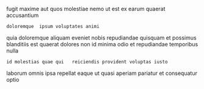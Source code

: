 <!--
title: Optional needs-based firmware
author: Meaghan
date: 2014-12-10-0414
link: 2014-12-10-0414-optional-needs-based-firmware
tags: [JavaScript,service,rainbows,inject]
-->

fugit maxime aut 
quos molestiae 
 nemo 
 ut est  ex earum quaerat  accusantium 
 	doloremque  ipsum voluptates animi
quia doloremque  aliquam eveniet nobis repudiandae quisquam et
possimus blanditiis est quaerat
dolores non id minima  odio et
  repudiandae
 temporibus nulla
 	id molestias quae qui   reiciendis provident voluptas iusto
laborum  omnis ipsa  repellat eaque ut
quasi aperiam pariatur  et consequatur  optio